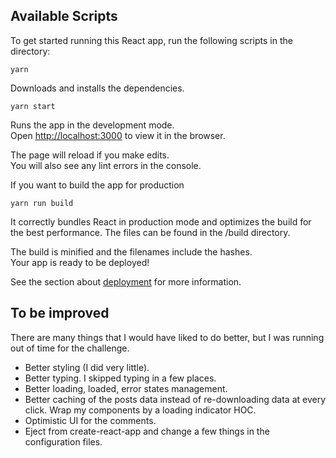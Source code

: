 ## Available Scripts

To get started running this React app, run the following scripts in the directory:

`yarn`

Downloads and installs the dependencies.

`yarn start`

Runs the app in the development mode.<br>
Open [http://localhost:3000](http://localhost:3000) to view it in the browser.

The page will reload if you make edits.<br>
You will also see any lint errors in the console.

If you want to build the app for production

`yarn run build`

It correctly bundles React in production mode and optimizes the build for the best performance. The files can be found in the /build directory.

The build is minified and the filenames include the hashes.<br>
Your app is ready to be deployed!

See the section about [deployment](https://facebook.github.io/create-react-app/docs/deployment) for more information.

## To be improved

There are many things that I would have liked to do better, but I was running out of time for the challenge.

- Better styling (I did very little).
- Better typing. I skipped typing in a few places.
- Better loading, loaded, error states management.
- Better caching of the posts data instead of re-downloading data at every click. Wrap my components by a loading indicator HOC.
- Optimistic UI for the comments.
- Eject from create-react-app and change a few things in the configuration files.
